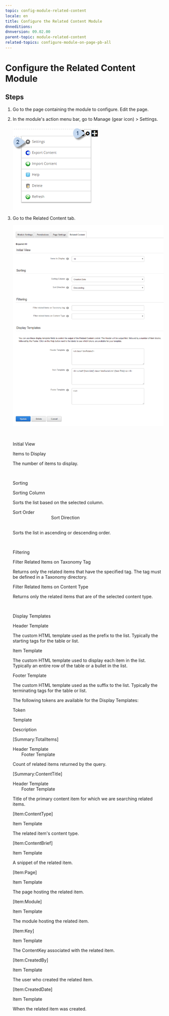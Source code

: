 ```yaml
---
topic: config-module-related-content
locale: en
title: Configure the Related Content Module
dnneditions: 
dnnversion: 09.02.00
parent-topic: module-related-content
related-topics: configure-module-on-page-pb-all
---
```


# Configure the Related Content Module

## Steps

1.  Go to the page containing the module to configure. Edit the page.
2.  In the module's action menu bar, go to Manage (gear icon) \> Settings.
    
      
    
    ![Manage action menu > Settings](img/scr-actionmenu-manage-settings.png)
    
      
    
3.  Go to the Related Content tab.
    
      
    
    ![Module Settings — Related Content](img/scr-modulesettings-RelatedContent.png)
    
      
    
     
    
    Initial View
    
    Items to Display
    
    The number of items to display.
    
     
    
    Sorting
    
    Sorting Column
    
    Sorts the list based on the selected column.
    
    Sort Order  
                                   Sort Direction  
                            
    
    Sorts the list in ascending or descending order.
    
     
    
    Filtering
    
    Filter Related Items on Taxonomy Tag
    
    Returns only the related items that have the specified tag. The tag must be defined in a Taxonomy directory.
    
    Filter Related Items on Content Type
    
    Returns only the related items that are of the selected content type.
    
     
    
    Display Templates
    
    Header Template
    
    The custom HTML template used as the prefix to the list. Typically the starting tags for the table or list.
    
    Item Template
    
    The custom HTML template used to display each item in the list. Typically an entire row of the table or a bullet in the list.
    
    Footer Template
    
    The custom HTML template used as the suffix to the list. Typically the terminating tags for the table or list.
    
    The following tokens are available for the Display Templates:
    
    Token
    
    Template
    
    Description
    
    \[Summary:TotalItems\]
    
    Header Template  
           Footer Template
    
    Count of related items returned by the query.
    
    \[Summary:ContentTitle\]
    
    Header Template  
           Footer Template
    
    Title of the primary content item for which we are searching related items.
    
    \[Item:ContentType\]
    
    Item Template
    
    The related item's content type.
    
    \[Item:ContentBrief\]
    
    Item Template
    
    A snippet of the related item.
    
    \[Item:Page\]
    
    Item Template
    
    The page hosting the related item.
    
    \[Item:Module\]
    
    Item Template
    
    The module hosting the related item.
    
    \[Item:Key\]
    
    Item Template
    
    The ContentKey associated with the related item.
    
    \[Item:CreatedBy\]
    
    Item Template
    
    The user who created the related item.
    
    \[Item:CreatedDate\]
    
    Item Template
    
    When the related item was created.